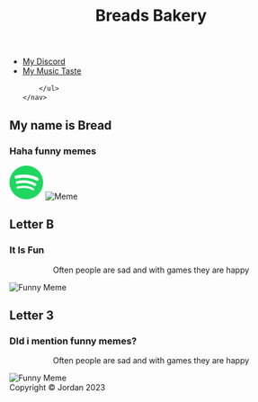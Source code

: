<html>
	<head>
		<link rel="stylesheet" href="stylesheet.css" type="text" />
	</head>
	
</html>



<header>
<h1>Breads Bakery</h1>

</header>
<aside>	
	<nav>
		<ul>
			<li><a href="index.html">My Discord</a></li> 
			<li><a href="cringe.html">My Music Taste</a></li>

		</ul>
	</nav>
</aside>
<main>
<h2>My name is Bread </h2>
<h3>Haha funny memes</h3>
	<a herf='https://open.spotify.com/user/z9dntkz755hp08l0b4a0s6xsg'><img src="https://github.com/BreadsBakery/breadsbakery.github.io/blob/main/Spotify.png" alt="My Discord" Height="60" Width="60" Class="center"></a>
	
<img src="images\Haha.png" alt="Meme" Height="300" Width="300" Class="center1">
<h2>Letter B</h2>
<h3>It Is Fun</h3>
<center>
<p>Often people are sad and with games they are happy</p>
</center>
<img src="images\download.png" alt="Funny Meme" Height="300" Width="300" Class="center">


<h2>Letter 3</h2>
<h3>DId i mention funny memes?</h3>
<center>
<p>Often people are sad and with games they are happy</p>
</center>
<img src="images\NO-WAY.gif" alt="Funny Meme" Height="200" Width="200" CLass="center2">
<footer>
	<span>Copyright &copy Jordan 2023</span>
</footer>

</center>
</main>
